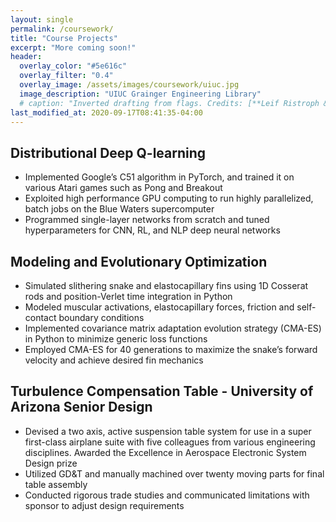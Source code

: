 ```yaml
---
layout: single
permalink: /coursework/
title: "Course Projects"
excerpt: "More coming soon!"
header:
  overlay_color: "#5e616c"
  overlay_filter: "0.4"
  overlay_image: /assets/images/coursework/uiuc.jpg
  image_description: "UIUC Grainger Engineering Library"
  # caption: "Inverted drafting from flags. Credits: [**Leif Ristroph & Jun Zhang, NYU**](https://math.nyu.edu/~ristroph/)"
last_modified_at: 2020-09-17T08:41:35-04:00
---
```

## Distributional Deep Q-learning
* Implemented Google’s C51 algorithm in PyTorch, and trained it on various Atari games such as Pong and Breakout
* Exploited high performance GPU computing to run highly parallelized, batch jobs on the Blue Waters supercomputer
* Programmed single-layer networks from scratch and tuned hyperparameters for CNN, RL, and NLP deep neural networks

## Modeling and Evolutionary Optimization
* Simulated slithering snake and elastocapillary fins using 1D Cosserat rods and position-Verlet time integration in Python
* Modeled muscular activations, elastocapillary forces, friction and self-contact boundary conditions
* Implemented covariance matrix adaptation evolution strategy (CMA-ES) in Python to minimize generic loss functions
* Employed CMA-ES for 40 generations to maximize the snake’s forward velocity and achieve desired fin mechanics

## Turbulence Compensation Table - University of Arizona Senior Design
* Devised a two axis, active suspension table system for use in a super first-class airplane suite with five colleagues from various engineering disciplines. Awarded the Excellence in Aerospace Electronic System Design prize
* Utilized GD&T and manually machined over twenty moving parts for final table assembly
* Conducted rigorous trade studies and communicated limitations with sponsor to adjust design requirements
